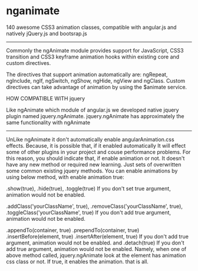nganimate
=========

140 awesome CSS3 animation classes, compatible with angular.js and natively jQuery.js and bootsrap.js

***
Commonly the ngAnimate module provides support for JavaScript, CSS3 transition and CSS3 keyframe animation hooks within existing core and custom directives.

The directives that support animation automatically are: ngRepeat, ngInclude, ngIf, ngSwitch, ngShow, ngHide, ngView and ngClass. Custom directives can take advantage of animation by using the $animate service.

HOW COMPATIBLE WITH jquery

Like ngAnimate which module of angular.js we developed native jquery plugin named jquery.ngAnimate.
jquery.ngAnimate has approximately the same functionality with ngAnimate
***
UnLike ngAnimate it don't automatically enable angularAnimation.css effects. Because, it is possible that, if it enabled automatically It will effect some of other plugins in your project and couse performance problems. For this reason, you should indicate that, if enable animation or not.
It doesn't have any new method or required new learning. Just sets of overwritten some common existing jquery methods.
You can enable animations by using below method, with enable animation true: 

.show(true), .hide(true), .toggle(true) If you don't set true argument, animation would not be enabled. 

.addClass('yourClassName', true), .removeClass('yourClassName', true), .toggleClass('yourClassName', true) If you don't add true argument, animation would not be enabled. 

.appendTo(container, true) .prependTo(container, true) .insertBefore(element, true) .insertAfter(element, true) If you don't add true argument, animation would not be enabled. and .detach(true) If you don't add true argument, animation would not be enabled. 
Namely, when one of above method called, jquery.ngAnimate look at the element has animation css class or not. If true, it enables the animation. that is all.
